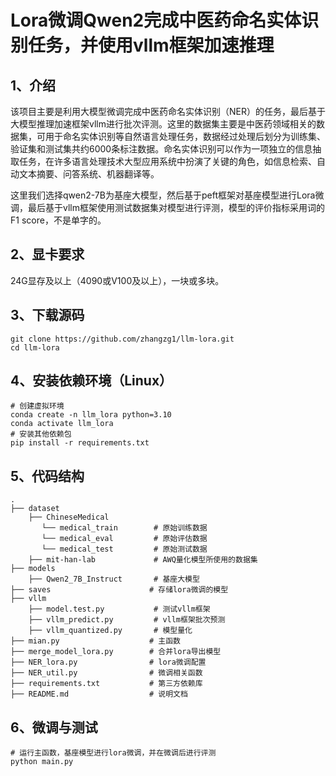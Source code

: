 # Lora微调Qwen2完成中医药命名实体识别任务，并使用vllm框架加速推理

## 1、介绍
 
该项目主要是利用大模型微调完成中医药命名实体识别（NER）的任务，最后基于大模型推理加速框架vllm进行批次评测。这里的数据集主要是中医药领域相关的数据集，可用于命名实体识别等自然语言处理任务，数据经过处理后划分为训练集、验证集和测试集共约6000条标注数据。命名实体识别可以作为一项独立的信息抽取任务，在许多语言处理技术大型应用系统中扮演了关键的角色，如信息检索、自动文本摘要、问答系统、机器翻译等。

这里我们选择qwen2-7B为基座大模型，然后基于peft框架对基座模型进行Lora微调，最后基于vllm框架使用测试数据集对模型进行评测，模型的评价指标采用词的 F1 score，不是单字的。

## 2、显卡要求

24G显存及以上（4090或V100及以上），一块或多块。

## 3、下载源码

```
git clone https://github.com/zhangzg1/llm-lora.git
cd llm-lora
```

## 4、安装依赖环境（Linux）

```
# 创建虚拟环境
conda create -n llm_lora python=3.10
conda activate llm_lora
# 安装其他依赖包
pip install -r requirements.txt
```

## 5、代码结构

```text
.
├── dataset                           
    ├── ChineseMedical
       └── medical_train        # 原始训练数据
       └── medical_eval         # 原始评估数据
       └── medical_test         # 原始测试数据
    ├── mit-han-lab             # AWQ量化模型所使用的数据集
├── models
    ├── Qwen2_7B_Instruct       # 基座大模型
├── saves                      # 存储lora微调的模型
├── vllm
    ├── model.test.py           # 测试vllm框架
    ├── vllm_predict.py         # vllm框架批次预测
    ├── vllm_quantized.py       # 模型量化
├── mian.py                    # 主函数
├── merge_model_lora.py        # 合并lora导出模型
├── NER_lora.py                # lora微调配置
├── NER_util.py                # 微调相关函数
├── requirements.txt           # 第三方依赖库
├── README.md                  # 说明文档             
```

## 6、微调与测试

```
# 运行主函数，基座模型进行lora微调，并在微调后进行评测
python main.py
```

